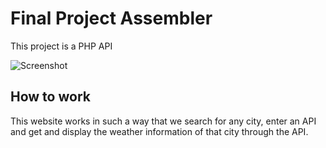 # Final Project Assembler

This project is a PHP API

![Screenshot](https://github.com/user-attachments/assets/fa8b1865-ac64-415c-8e38-c63539fef8ce)

## How to work
This website works in such a way that we search for any city, enter an API and get and display the weather information of that city through the API.

